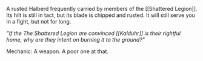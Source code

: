 
A rusted Halberd frequently carried by members of the [[Shattered Legion]]. Its hilt is still in tact, but its blade is chipped and rusted. It will still serve you in a fight, but not for long. 

_”If the The Shattered Legion are convinced [[Kalduhr]] is their rightful home, why are they intent on burning it to the ground?”_

Mechanic: A weapon. A poor one at that.
